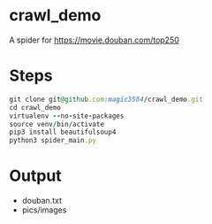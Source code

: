 # crawl_demo
A spider for https://movie.douban.com/top250

# Steps
``` ruby
git clone git@github.com:magic3584/crawl_demo.git
cd crawl_demo
virtualenv --no-site-packages
source venv/bin/activate
pip3 install beautifulsoup4
python3 spider_main.py
```
# Output
* douban.txt
* pics/images

